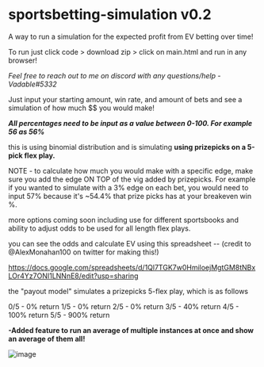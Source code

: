 # sportsbetting-simulation v0.2
A way to run a simulation for the expected profit from EV betting over time!

To run just click code > download zip > click on main.html and run in any browser!

<i> Feel free to reach out to me on discord with any questions/help - Vadable#5332 </i>

Just input your starting amount, win rate, and amount of bets and see a simulation of how much $$ you would make!

<b><i>All percentages need to be input as a value between 0-100. For example 56 as 56% </b></i>

this is using binomial distribution and is simulating <b>using prizepicks on a 5-pick flex play. </b>

NOTE - to calculate how much you would make with a specific edge, make sure you add the edge ON TOP of the vig added by prizepicks. For example if you wanted to simulate with a 3% edge on each bet, you would need to input 57% because it's ~54.4% that prize picks has at your breakeven win %.

more options coming soon including use for different sportsbooks and ability to adjust odds to be used for all length flex plays.

you can see the odds and calculate EV using this spreadsheet -- (credit to @AlexMonahan100 on twitter for making this!)

https://docs.google.com/spreadsheets/d/1Ql7TGK7w0HmiloejMgtGM8tNBxLOr4Yz7ONI1LNNnE8/edit?usp=sharing

the "payout model" simulates a prizepicks 5-flex play, which is as follows

0/5 - 0% return 
1/5 - 0% return 
2/5 - 0% return 
3/5 - 40% return 
4/5 - 100% return 
5/5 - 900% return 

<b> -Added feature to run an average of multiple instances at once and show an average of them all! </b>

![image](https://user-images.githubusercontent.com/123127352/214314122-45334283-6ff3-457e-a770-5508cbebaca2.png)



